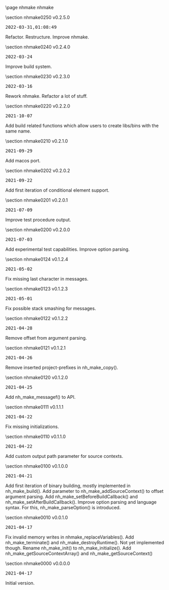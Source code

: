 \page nhmake nhmake

<div style="max-width:700px;">

\section nhmake0250 v0.2.5.0

<pre>
2022-03-31,01:08:49
</pre>

 Refactor. Restructure. Improve nhmake.









\section nhmake0240 v0.2.4.0

<pre>
2022-03-24
</pre>

 Improve build system.



\section nhmake0230 v0.2.3.0

<pre>
2022-03-16
</pre>

 Rework nhmake. Refactor a lot of stuff.



\section nhmake0220 v0.2.2.0

<pre>
2021-10-07
</pre>

 Add build related functions which allow users to create libs/bins with the same name.



\section nhmake0210 v0.2.1.0

<pre>
2021-09-29
</pre>

 Add macos port.



\section nhmake0202 v0.2.0.2

<pre>
2021-09-22
</pre>

 Add first iteration of conditional element support.



\section nhmake0201 v0.2.0.1

<pre>
2021-07-09
</pre>

 Improve test procedure output.



\section nhmake0200 v0.2.0.0

<pre>
2021-07-03
</pre>

 Add experimental test capabilities. Improve option parsing.



\section nhmake0124 v0.1.2.4

<pre>
2021-05-02
</pre>

 Fix missing last character in messages.



\section nhmake0123 v0.1.2.3

<pre>
2021-05-01
</pre>

 Fix possible stack smashing for messages.



\section nhmake0122 v0.1.2.2

<pre>
2021-04-28
</pre>

 Remove offset from argument parsing.



\section nhmake0121 v0.1.2.1

<pre>
2021-04-26
</pre>

 Remove inserted project-prefixes in nh_make_copy().



\section nhmake0120 v0.1.2.0

<pre>
2021-04-25
</pre>

 Add nh_make_messagef() to API.



\section nhmake0111 v0.1.1.1

<pre>
2021-04-22
</pre>

 Fix missing initializations.



\section nhmake0110 v0.1.1.0

<pre>
2021-04-22
</pre>

 Add custom output path parameter for source contexts.



\section nhmake0100 v0.1.0.0

<pre>
2021-04-21
</pre>

 Add first iteration of binary building, mostly implemented in nh_make_build(). Add parameter to nh_make_addSourceContext() to offset argument parsing. Add nh_make_setBeforeBuildCallback() and nh_make_setAfterBuildCallback(). Improve option parsing and language syntax. For this, nh_make_parseOption() is introduced.



\section nhmake0010 v0.0.1.0

<pre>
2021-04-17
</pre>

 Fix invalid memory writes in nhmake_replaceVariables(). Add nh_make_terminate() and nh_make_destroyRuntime(). Not yet implemented though. Rename nh_make_init() to nh_make_initialize(). Add nh_make_getSourceContextArray() and nh_make_getSourceContext()



\section nhmake0000 v0.0.0.0

<pre>
2021-04-17
</pre>

 Initial version.



</div>